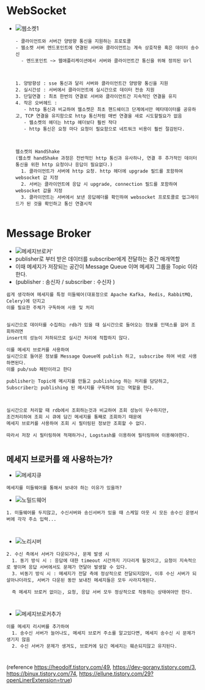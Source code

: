 # WebSocket
- ![웹소켓1](https://github.com/pnci1029/TIL/assets/81909140/dcccb803-e46d-4ca2-99b5-70af9c270a2d)
  ```
  - 클라이언트와 서버간 양방향 통신을 지원하는 프로토콜
  - 웹소켓 서버 엔드포인트에 연결된 서버와 클라이언트는 계속 상호작용 혹은 데이터 송수신
    - 엔드포인트 ~> 웹애플리케이션에서 서버와 클라이언트간 통신을 위해 정의된 Url
  
  
  
  1. 양방향성 : sse 통신과 달리 서버와 클라이언트간 양방향 통신을 지원
  2. 실시간성 : 서버에서 클라이언트에 실시간으로 데이터 전송 지원
  3. 단일연결 : 최초 한번의 연결로 서버와 클라이언트간 지속적인 연결을 유지
  4. 작은 오버헤드 : 
     - http 통신과 비교하여 웹소켓은 최초 핸드쉐이크 단계에서만 메타데이터를 공유하고, TCP 연결을 유지함으로 http 통신처럼 매번 연결을 새로 시도할필요가 없음
     - 웹소켓의 헤더는 http 헤더보다 훨씬 작다
     - http 통신은 요청 마다 요청이 필요함으로 네트워크 비용이 훨씬 절감된다.
  
  
  
  웹소켓의 HandShake
  (웹소켓 handShake 과정은 전반적인 http 통신과 유사하나, 연결 후 추가적인 데이터 통신을 위한 http 요청이나 응답이 필요없다.)
    1. 클라이언트가 서버에 http 요청. http 헤더에 upgrade 필드를 포함하여 websocket 값 지정
    2. 서버는 클라이언트에 응답 시 upgrade, connection 필드를 포함하여 websocket 값을 지정
    3. 클라이언트는 서버에서 보낸 응답헤더를 확인하여 websocket 프로토콜로 업그레이드가 된 것을 확인하고 통신 연결시작
    
  ```
#  
#  
# Message Broker
  - ![메세지브로커'](https://github.com/pnci1029/TIL/assets/81909140/70d274e5-2512-479f-89bf-10aeacc2aeca)
  - publisher로 부터 받은 데이터를 subscriber에게 전달하는 중간 매개역할
  - 이때 메세지가 저장되는 공간이 Message Queue 이며 메세지 그룹을 Topic 이라 한다.
  - (publisher : 송신자 / subscriber : 수신자 )
  ```
  쉽게 생각하여 메세지를 특정 미들웨어(대표정으로 Apache Kafka, Redis, RabbitMQ, Celery)에 던지고
  이를 필요한 주체가 구독하여 사용 및 처리
  
  
  실시간으로 데이터를 수집하는 rdb가 있을 때 실시간으로 들어오는 정보를 인덱스를 걸어 조회하려면
  insert의 성능이 저하되므로 실시간 처리에 적합하지 않다.
  
  이를 메세지 브로커를 사용하여
  실시간으로 들어온 정보를 Message Queue에 publish 하고, subscribe 하여 바로 사용 하면된다.
  이를 pub/sub 페턴이라고 한다
  
  publisher는 Topic에 메시지를 만들고 publishing 하는 처리를 담당하고, Subscriber는 publishing 된 메시지를 구독하여 읽는 역할을 한다.
  
  
  
  실시간으로 처리할 때 rdb에서 조회하는것과 비교하여 조회 성능이 우수하지만,
  조건처리하여 조회 시 큐에 담긴 메세지를 통째로 조회하기 때문에
  메세지 브로커를 사용하여 조회 시 필터링된 정보만 조회할 수 없다.
  
  따라서 저장 시 필터링하여 적재하거나, Logstash를 이용하여 필터링하여 이용해야한다. 
  ```
#  
#  
## 메세지 브로커를 왜 사용하는가?
  - ![메세지큐](https://github.com/pnci1029/TIL/assets/81909140/dda29326-dc9a-439e-bdd4-cef445839d56)
  ```
  메세지를 미들웨어를 통해서 보내야 하는 이유가 있을까?
  ```
  - ![노밀드웨어](https://github.com/pnci1029/TIL/assets/81909140/c7ddf4b9-1ac4-4120-8e0b-a2419770e2c4)
  ```
  1. 미들웨어를 두지않고, 수신서버와 송신서버가 있을 때 스케일 아웃 시 모든 송수신 운영서버에 각각 주소 입력... 
  ```
  #  
  - ![노리시버](https://github.com/pnci1029/TIL/assets/81909140/4d95c193-5e6c-49cf-ba2a-8f3c54cf0f96)
  ```
  2. 수신 측에서 서버가 다운되거나, 문제 발생 시 
    1. 동기 방식 시 : 응답에 대한 timeout 시간까지 기다리게 될것이고, 요청이 지속적으로 쌓이며 응답 서버에서도 문제가 연달아 발생할 수 있다.
    3. 비동기 방식 시 : 메세지가 전달 측에 정상적으로 전달되지않아, 이후 수신 서버가 되살아나더라도, 서버가 다운된 동안 보내진 메세지들은 모두 사라지게된다.

    즉 메세지 브로커 없이는, 요청, 응답 서버 모두 정상적으로 작동하는 상태여야만 한다.
  ```
  #  
  - ![메세지브로커추가](https://github.com/pnci1029/TIL/assets/81909140/bdff4a0b-79c3-445b-b003-f403edac96a1)
  ```
  이를 메세지 리시버를 추가하여 
    1. 송수신 서버가 늘어나도, 메세지 브로커 주소를 알고있다면, 메세지 송수신 시 문제가 생기지 않음
    2. 수신 서버가 문제가 생겨도, 브로커에 담긴 메세지는 훼손되지않고 유지된다.
  ```





#  
#  
#  
#  
#  
(reference https://heodolf.tistory.com/49, https://dev-gorany.tistory.com/3, https://binux.tistory.com/74, https://ellune.tistory.com/29?openLinerExtension=true)
